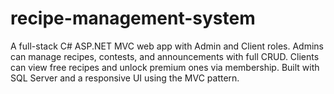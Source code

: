# recipe-management-system
A full-stack C# ASP.NET MVC web app with Admin and Client roles. Admins can manage recipes, contests, and announcements with full CRUD. Clients can view free recipes and unlock premium ones via membership. Built with SQL Server and a responsive UI using the MVC pattern.
